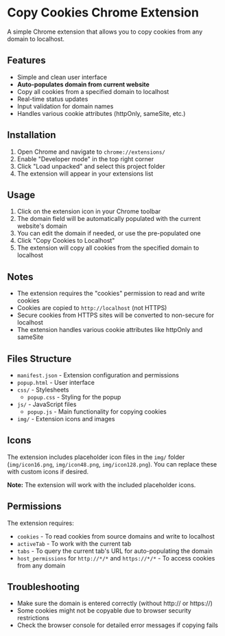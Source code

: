 # Copy Cookies Chrome Extension

A simple Chrome extension that allows you to copy cookies from any domain to localhost.

## Features

- Simple and clean user interface
- **Auto-populates domain from current website**
- Copy all cookies from a specified domain to localhost
- Real-time status updates
- Input validation for domain names
- Handles various cookie attributes (httpOnly, sameSite, etc.)

## Installation

1. Open Chrome and navigate to `chrome://extensions/`
2. Enable "Developer mode" in the top right corner
3. Click "Load unpacked" and select this project folder
4. The extension will appear in your extensions list

## Usage

1. Click on the extension icon in your Chrome toolbar
2. The domain field will be automatically populated with the current website's domain
3. You can edit the domain if needed, or use the pre-populated one
4. Click "Copy Cookies to Localhost"
5. The extension will copy all cookies from the specified domain to localhost

## Notes

- The extension requires the "cookies" permission to read and write cookies
- Cookies are copied to `http://localhost` (not HTTPS)
- Secure cookies from HTTPS sites will be converted to non-secure for localhost
- The extension handles various cookie attributes like httpOnly and sameSite

## Files Structure

- `manifest.json` - Extension configuration and permissions
- `popup.html` - User interface
- `css/` - Stylesheets
  - `popup.css` - Styling for the popup
- `js/` - JavaScript files
  - `popup.js` - Main functionality for copying cookies
- `img/` - Extension icons and images

## Icons

The extension includes placeholder icon files in the `img/` folder (`img/icon16.png`, `img/icon48.png`, `img/icon128.png`). You can replace these with custom icons if desired.

**Note:** The extension will work with the included placeholder icons.

## Permissions

The extension requires:
- `cookies` - To read cookies from source domains and write to localhost
- `activeTab` - To work with the current tab
- `tabs` - To query the current tab's URL for auto-populating the domain
- `host_permissions` for `http://*/*` and `https://*/*` - To access cookies from any domain

## Troubleshooting

- Make sure the domain is entered correctly (without http:// or https://)
- Some cookies might not be copyable due to browser security restrictions
- Check the browser console for detailed error messages if copying fails
